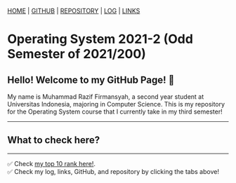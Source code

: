 [HOME](.) | [GITHUB](https://github.com/muhammadrazif) | [REPOSITORY](https://github.com/muhammadrazif/os212) | [LOG](TXT/mylog.txt) | [LINKS](LINKS/)

# Operating System 2021-2 (Odd Semester of 2021/200)
## Hello! Welcome to my GitHub Page! 👋

My name is Muhammad Razif Firmansyah, a second year student at Universitas Indonesia, majoring in Computer Science. This is my repository for the Operating System course that I currently take in my third semester! 

---
## What to check here?
---
✅ Check [my top 10 rank here!](TXT/myrank.txt).<br>
✅ Check my log, links, GitHub, and repository by clicking the tabs above!
